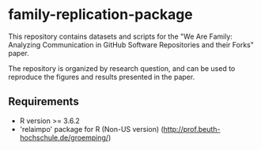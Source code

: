 # family-replication-package

This repository contains datasets and scripts for the "We Are Family: Analyzing Communication in GitHub Software Repositories and their Forks" paper.

The repository is organized by research question, and can be used to reproduce the figures and results presented in the paper.

## Requirements

* R version >= 3.6.2
* 'relaimpo' package for R (Non-US version) (http://prof.beuth-hochschule.de/groemping/)
